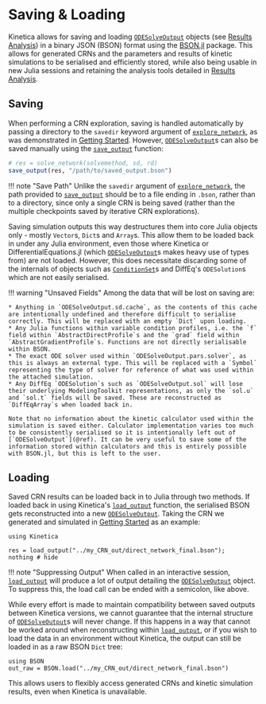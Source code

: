 # Saving & Loading

Kinetica allows for saving and loading [`ODESolveOutput`](@ref) objects (see [Results Analysis](@ref)) in a binary JSON (BSON) format using the [BSON.jl](https://github.com/JuliaIO/BSON.jl) package. This allows for generated CRNs and the parameters and results of kinetic simulations to be serialised and efficiently stored, while also being usable in new Julia sessions and retaining the analysis tools detailed in [Results Analysis](@ref).

## Saving

When performing a CRN exploration, saving is handled automatically by passing a directory to the `savedir` keyword argument of [`explore_network`](@ref), as was demonstrated in [Getting Started](@ref). However, [`ODESolveOutput`](@ref)s can also be saved manually using the [`save_output`](@ref) function:

```julia
# res = solve_network(solvemethod, sd, rd)
save_output(res, "/path/to/saved_output.bson")
```

!!! note "Save Path"
    Unlike the `savedir` argument of [`explore_network`](@ref), the path provided to [`save_output`](@ref) should be to a file ending in `.bson`, rather than to a directory, since only a single CRN is being saved (rather than the multiple checkpoints saved by iterative CRN explorations).

Saving simulation outputs this way destructures them into core Julia objects only - mostly `Vector`s, `Dict`s and `Array`s. This allow them to be loaded back in under any Julia environment, even those where Kinetica or DifferentialEquations.jl (which [`ODESolveOutput`](@ref)s makes heavy use of types from) are not loaded. However, this does necessitate discarding some of the internals of objects such as [`ConditionSet`](@ref)s and DiffEq's `ODESolution`s which are not easily serialised.

!!! warning "Unsaved Fields"
    Among the data that will be lost on saving are:

    * Anything in `ODESolveOutput.sd.cache`, as the contents of this cache are intentionally undefined and therefore difficult to serialise correctly. This will be replaced with an empty `Dict` upon loading.
    * Any Julia functions within variable condition profiles, i.e. the `f` field within `AbstractDirectProfile`s and the `grad` field within `AbstractGradientProfile`s. Functions are not directly serialisable within BSON.
    * The exact ODE solver used within `ODESolveOutput.pars.solver`, as this is always an external type. This will be replaced with a `Symbol` representing the type of solver for reference of what was used within the attached simulation.
    * Any DiffEq `ODESolution`s such as `ODESolveOutput.sol` will lose their underlying ModelingToolkit representations, as only the `sol.u` and `sol.t` fields will be saved. These are reconstructed as `DiffEqArray`s when loaded back in.
    
    Note that no information about the kinetic calculator used within the simulation is saved either. Calculator implementation varies too much to be consistently serialised so it is intentionally left out of [`ODESolveOutput`](@ref). It can be very useful to save some of the information stored within calculators and this is entirely possible with BSON.jl, but this is left to the user.

## Loading

Saved CRN results can be loaded back in to Julia through two methods. If loaded back in using Kinetica's [`load_output`](@ref) function, the serialised BSON gets reconstructed into a new [`ODESolveOutput`](@ref). Taking the CRN we generated and simulated in [Getting Started](@ref) as an example:

```@example saving_loading
using Kinetica

res = load_output("../my_CRN_out/direct_network_final.bson");
nothing # hide
```

!!! note "Suppressing Output"
    When called in an interactive session, [`load_output`](@ref) will produce a lot of output detailing the [`ODESolveOutput`](@ref) object. To suppress this, the load call can be ended with a semicolon, like above.

While every effort is made to maintain compatibility between saved outputs between Kinetica versions, we cannot guarantee that the internal structure of [`ODESolveOutput`](@ref)s will never change. If this happens in a way that cannot be worked around when reconstructing within [`load_output`](@ref), or if you wish to load the data in an environment without Kinetica, the output can still be loaded in as a raw BSON `Dict` tree:

```@example saving_loading
using BSON
out_raw = BSON.load("../my_CRN_out/direct_network_final.bson")
```

This allows users to flexibly access generated CRNs and kinetic simulation results, even when Kinetica is unavailable.